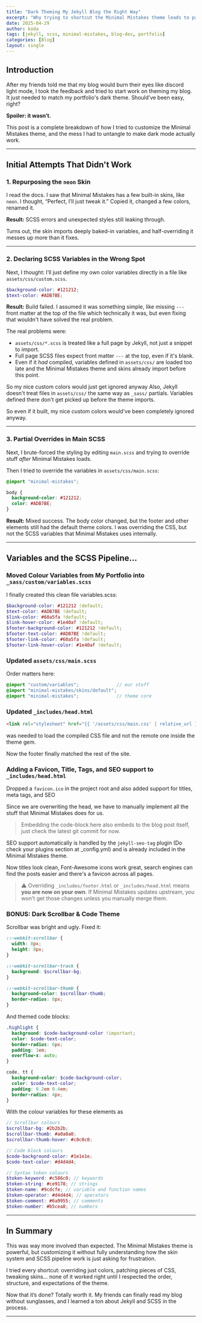 ```yaml
---
title: "Dark Theming My Jekyll Blog the Right Way"
excerpt: "Why trying to shortcut the Minimal Mistakes theme leads to pain, and what finally worked"
date: 2025-04-29
author: koda
tags: [jekyll, scss, minimal-mistakes, blog-dev, portfolio]
categories: [Blog]
layout: single
---
```


## Introduction

After my friends told me that my blog would burn their eyes like discord light mode, I took the feedback and tried to start work on theming my blog. It just needed to match my portfolio's dark theme. Should’ve been easy, right? 

**Spoiler: it wasn’t.**

This post is a complete breakdown of how I tried to customize the Minimal Mistakes theme, and the mess I had to untangle to make dark mode actually work.

---

## Initial Attempts That Didn't Work

### 1. Repurposing the `neon` Skin

I read the docs. I saw that Minimal Mistakes has a few built-in skins, like `neon`. I thought, “Perfect, I’ll just tweak it.” Copied it, changed a few colors, renamed it.

**Result:** SCSS errors and unexpected styles still leaking through.

Turns out, the skin imports deeply baked-in variables, and half-overriding it messes up more than it fixes.

---

### 2. Declaring SCSS Variables in the Wrong Spot

Next, I thought: I’ll just define my own color variables directly in a file like `assets/css/custom.scss`.

```scss
$background-color: #121212;
$text-color: #ADB7BE;
```

**Result:** Build failed. I assumed it was something simple, like missing `---` front matter at the top of the file  which technically it was, but even fixing that wouldn't have solved the real problem.

The real problems were:

- `assets/css/*.scss` is treated like a full page by Jekyll, not just a snippet to import.
- Full page SCSS files expect front matter `---` at the top, even if it's blank.  
- Even if it *had* compiled, variables defined in `assets/css/` are loaded too late and the Minimal Mistakes theme and skins already import before this point.  

So my nice custom colors would just get ignored anyway
Also, Jekyll doesn't treat files in `assets/css/` the same way as `_sass/` partials. Variables defined there don't get picked up before the theme imports.

So even if it built, my nice custom colors would've been completely ignored anyway.

---

### 3. Partial Overrides in Main SCSS

Next, I brute-forced the styling by editing `main.scss` and trying to override stuff *after* Minimal Mistakes loads.

Then I tried to override the variables in `assets/css/main.scss`:

```scss
@import "minimal-mistakes";

body {
  background-color: #121212;
  color: #ADB7BE;
}
```

**Result:** Mixed success. The body color changed, but the footer and other elements still had the default theme colors. I was overriding the CSS, but not the SCSS variables that Minimal Mistakes uses internally.

---

## Variables and the SCSS Pipeline...

### Moved Colour Variables from My Portfolio into `_sass/custom/variables.scss`

I finally created this clean file variables.scss:

```scss
$background-color: #121212 !default;
$text-color: #ADB7BE !default;
$link-color: #60a5fa !default;
$link-hover-color: #1e40af !default;
$footer-background-color: #121212 !default;
$footer-text-color: #ADB7BE !default;
$footer-link-color: #60a5fa !default;
$footer-link-hover-color: #1e40af !default;

```

### Updated `assets/css/main.scss`

Order matters here:

```scss
@import "custom/variables";              // our stuff
@import "minimal-mistakes/skins/default";
@import "minimal-mistakes";              // theme core
```


### Updated `_includes/head.html`
```html
<link rel="stylesheet" href="{{ '/assets/css/main.css' | relative_url }}">
``` 
was needed to load the compiled CSS file and not the remote one inside the theme gem.

Now the footer finally matched the rest of the site.


### Adding a Favicon, Title, Tags, and SEO support to `_includes/head.html`

Dropped a `favicon.ico` in the project root and also added support for titles, meta tags, and SEO

Since we are overwriting the head, we have to manually implement all the stuff that Minimal Mistakes does for us.

> Embedding the code-block here also embeds to the blog post itself, just check the latest git commit for now.

SEO support automatically is handled by the `jekyll-seo-tag` plugin (Do check your plugins section at _config.yml) and is already included in the Minimal Mistakes theme.

Now titles look clean, Font-Awesome icons work great, search engines can find the posts easier and there's a favicon across all pages.


> ⚠️ Overriding `_includes/footer.html` or `_includes/head.html` means **you are now on your own**. If Minimal Mistakes updates upstream, you won't get those changes unless you manually merge them.

### BONUS: Dark Scrollbar & Code Theme

Scrollbar was bright and ugly. Fixed it:

```scss
::-webkit-scrollbar {
  width: 8px;
  height: 8px;
}

::-webkit-scrollbar-track {
  background: $scrollbar-bg;
}

::-webkit-scrollbar-thumb {
  background-color: $scrollbar-thumb;
  border-radius: 8px;
}
```

And themed code blocks:

```scss
.highlight {
  background: $code-background-color !important;
  color: $code-text-color;
  border-radius: 6px;
  padding: 1em;
  overflow-x: auto;
}

code, tt {
  background-color: $code-background-color;
  color: $code-text-color;
  padding: 0.2em 0.4em;
  border-radius: 4px;
}
```

With the colour variables for these elements as

```scss
// Scrollbar colours
$scrollbar-bg: #2b2b2b;
$scrollbar-thumb: #a0a0a0;
$scrollbar-thumb-hover: #c0c0c0;

// Code block colours
$code-background-color: #1e1e1e;
$code-text-color: #d4d4d4;

// Syntax token colours
$token-keyword: #c586c0; // keywords
$token-string: #ce9178; // strings
$token-name: #9cdcfe; // variable and function names
$token-operator: #d4d4d4; // operators
$token-comment: #6a9955; // comments
$token-number: #b5cea8; // numbers
```

---

## In Summary

This was way more involved than expected. The Minimal Mistakes theme is powerful, but customizing it without fully understanding how the skin system and SCSS pipeline work is just asking for frustration.

I tried every shortcut: overriding just colors, patching pieces of CSS, tweaking skins... none of it worked right until I respected the order, structure, and expectations of the theme.

Now that it’s done? Totally worth it. My friends can finally read my blog without sunglasses, and I learned a ton about Jekyll and SCSS in the process.


---
